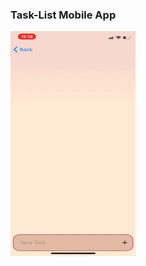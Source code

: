 ### Task-List Mobile App

<img src="https://github.com/noymashat/Task-List/blob/master/assets/tasklist.gif" width="200" height="360" />
